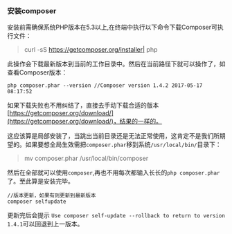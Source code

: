 ### 安装composer

安装前需确保系统PHP版本在5.3以上,在终端中执行以下命令下载Composer可执行文件：

> curl -sS https://getcomposer.org/installer| php

此操作会下载最新版本到当前的工作目录中。然后在当前路径下就可以操作了，如查看Composer版本：

```
php composer.phar --version //Composer version 1.4.2 2017-05-17 08:17:52
```

如果下载失败也不用纠结了，直接去手动下载合适的版本[https://getcomposer.org/download/](https://getcomposer.org/download/)，结果的一样的。

这应该算是局部安装了，当跳出当前目录还是无法正常使用，这肯定不是我们所期望的。如果要想全局生效需把`composer.phar`移到系统`/usr/local/bin/`目录下：

> mv composer.phar /usr/local/bin/composer

然后在全部就可以使用`composer`,再也不用每次都输入长长的`php composer.phar`了。至此算是安装完毕。

```
//版本更新，如果有则更新到最新版本
composer selfupdate
```

更新完后会提示
`Use composer self-update --rollback to return to version 1.4.1`可以回退到上一版本。
